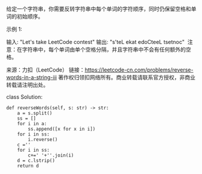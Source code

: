 给定一个字符串，你需要反转字符串中每个单词的字符顺序，同时仍保留空格和单词的初始顺序。

示例 1:

输入: "Let's take LeetCode contest"
输出: "s'teL ekat edoCteeL tsetnoc" 
注意：在字符串中，每个单词由单个空格分隔，并且字符串中不会有任何额外的空格。

来源：力扣（LeetCode）
链接：https://leetcode-cn.com/problems/reverse-words-in-a-string-iii
著作权归领扣网络所有。商业转载请联系官方授权，非商业转载请注明出处。

class Solution:

    def reverseWords(self, s: str) -> str:
        a = s.split()
        ss = []
        for i in a:
            ss.append([x for x in i])
        for i in ss:
            i.reverse()
        c =''
        for i in ss:
            c+=' '+''.join(i)
        d = c.lstrip()
        return d
